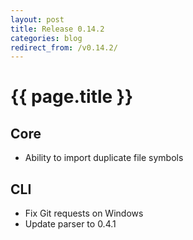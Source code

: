 ```yaml
---
layout: post
title: Release 0.14.2
categories: blog
redirect_from: /v0.14.2/
---
```


# {{ page.title }}

## Core
- Ability to import duplicate file symbols

## CLI
- Fix Git requests on Windows
- Update parser to 0.4.1

